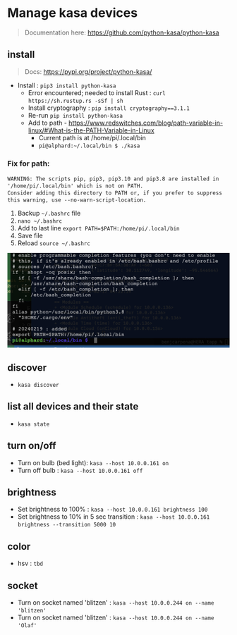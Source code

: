 # Manage kasa devices
> Documentation here: https://github.com/python-kasa/python-kasa

## install
> Docs: https://pypi.org/project/python-kasa/

- Install : `pip3 install python-kasa`
    - Error encountered; needed to install Rust : `curl https://sh.rustup.rs -sSf | sh`
    - Install cryptography : `pip install cryptography==3.1.1`
    - Re-run `pip install python-kasa`
    - Add to path - https://www.redswitches.com/blog/path-variable-in-linux/#What-is-the-PATH-Variable-in-Linux
        - Current path is at /home/pi/.local/bin
        - `pi@alphard:~/.local/bin $ ./kasa`


### Fix for path:
    WARNING: The scripts pip, pip3, pip3.10 and pip3.8 are installed in '/home/pi/.local/bin' which is not on PATH.
    Consider adding this directory to PATH or, if you prefer to suppress this warning, use --no-warn-script-location.
    
1. Backup `~/.bashrc` file
2. `nano ~/.bashrc`
3. Add to last line `export PATH=$PATH:/home/pi/.local/bin`
4. Save file
5. Reload `source ~/.bashrc`


![alt text](img/bashrcedit.png)

## discover
- `kasa discover`

## list all devices and their state
- `kasa state`

## turn on/off
- Turn on bulb (bed light): `kasa --host 10.0.0.161 on`
- Turn off bulb : `kasa --host 10.0.0.161 off`

## brightness
- Set brightness to 100% : `kasa --host 10.0.0.161 brightness 100`
- Set brightness to 10% in 5 sec transition : `kasa --host 10.0.0.161 brightness --transition 5000 10`

## color 
- hsv : `tbd`

## socket
- Turn on socket named 'blitzen' : `kasa --host 10.0.0.244 on --name 'blitzen'`
- Turn on socket named 'blitzen' : `kasa --host 10.0.0.244 on --name 'Olaf'`